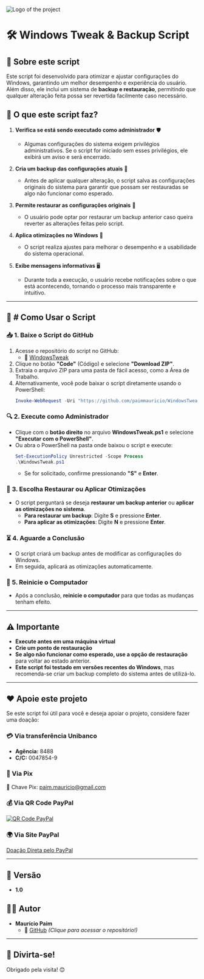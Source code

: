 ![Logo of the project](https://github.com/paimmauricio/Script-Rede/blob/main/imagens/logo.png)

# 🛠 Windows Tweak & Backup Script

## 📌 Sobre este script

Este script foi desenvolvido para otimizar e ajustar configurações do Windows, garantindo um melhor desempenho e experiência do usuário. Além disso, ele inclui um sistema de **backup e restauração**, permitindo que qualquer alteração feita possa ser revertida facilmente caso necessário.

## 🔹 O que este script faz?

1. **Verifica se está sendo executado como administrador** 🛡️

   - Algumas configurações do sistema exigem privilégios administrativos. Se o script for iniciado sem esses privilégios, ele exibirá um aviso e será encerrado.

2. **Cria um backup das configurações atuais** 📂

   - Antes de aplicar qualquer alteração, o script salva as configurações originais do sistema para garantir que possam ser restauradas se algo não funcionar como esperado.

3. **Permite restaurar as configurações originais** 🔄

   - O usuário pode optar por restaurar um backup anterior caso queira reverter as alterações feitas pelo script.

4. **Aplica otimizações no Windows** 🚀

   - O script realiza ajustes para melhorar o desempenho e a usabilidade do sistema operacional.

5. **Exibe mensagens informativas** 🖥️

   - Durante toda a execução, o usuário recebe notificações sobre o que está acontecendo, tornando o processo mais transparente e intuitivo.

---

## 🔧 **# Como Usar o Script**

### 📥 **1. Baixe o Script do GitHub**

1. Acesse o repositório do script no GitHub:
   - 🔗 [WindowsTweak](https://github.com/paimmauricio/WindowsTweak)
2. Clique no botão **"Code"** (Código) e selecione **"Download ZIP"**.
3. Extraia o arquivo ZIP para uma pasta de fácil acesso, como a Área de Trabalho.
4. Alternativamente, você pode baixar o script diretamente usando o PowerShell:
   ```powershell
   Invoke-WebRequest -Uri "https://github.com/paimmauricio/WindowsTweak/blob/main/WindowsTweak.ps1" -OutFile "WindowsTweak.ps1"  
   ```

### 🔍 **2. Execute como Administrador**

- Clique com o **botão direito** no arquivo **WindowsTweak.ps1** e selecione **"Executar com o PowerShell"**.
- Ou abra o PowerShell na pasta onde baixou o script e execute:
  ```powershell
  Set-ExecutionPolicy Unrestricted -Scope Process  
  .\WindowsTweak.ps1  
  ```
  - Se for solicitado, confirme pressionando **"S"** e **Enter**.

### 🔄 **3. Escolha Restaurar ou Aplicar Otimizações**

- O script perguntará se deseja **restaurar um backup anterior** ou **aplicar as otimizações no sistema**.
  - **Para restaurar um backup**: Digite **S** e pressione **Enter**.
  - **Para aplicar as otimizações**: Digite **N** e pressione **Enter**.

### ⏳ **4. Aguarde a Conclusão**

- O script criará um backup antes de modificar as configurações do Windows.
- Em seguida, aplicará as otimizações automaticamente.

### 🔄 **5. Reinicie o Computador**

- Após a conclusão, **reinicie o computador** para que todas as mudanças tenham efeito.

---

## ⚠️ Importante
- **Execute antes em uma máquina virtual**
- **Crie um ponto de restauração**
- **Se algo não funcionar como esperado, use a opção de restauração** para voltar ao estado anterior.
- **Este script foi testado em versões recentes do Windows**, mas recomenda-se criar um backup completo do sistema antes de utilizá-lo.

---

## ❤️ Apoie este projeto

Se este script foi útil para você e deseja apoiar o projeto, considere fazer uma doação:

### 💳 Via transferência Unibanco
- **Agência:** 8488  
- **C/C:** 0047854-9

### 🏦 Via Pix  
📌 Chave Pix: paim.mauricio@gmail.com

### 💰 Via QR Code PayPal
[![QR Code PayPal](https://github.com/paimmauricio/Script-Rede/blob/main/QRs/QR_Code_PayPal.png)](https://github.com/paimmauricio/Script-Rede/blob/main/QRs/QR_Code_PayPal.png)

### 🌍 Via Site PayPal
[Doação Direta pelo PayPal](https://www.paypal.com/donate?hosted_button_id=YJNX67EAAHNCU)

---

## 📌 Versão

- **1.0**

## 👨‍💻 Autor

- **Maurício Paim**  
  - 🔗 [GitHub](https://github.com/paimmauricio) *(Clique para acessar o repositório!)*

---

## 🎉 Divirta-se!

Obrigado pela visita! 😊


